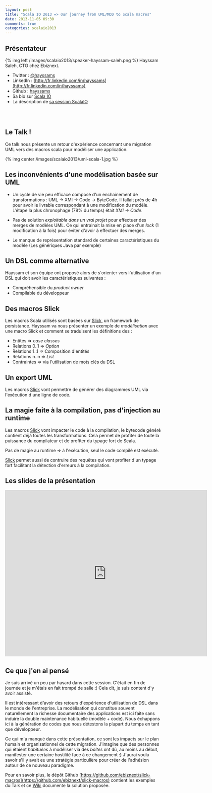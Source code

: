 ```yaml
---
layout: post
title: "Scala IO 2013 => Our journey from UML/MDD to Scala macros"
date: 2013-11-05 09:30
comments: true
categories: scalaio2013
---
```


## Présentateur
{% img left /images/scalaio2013/speaker-hayssam-saleh.png %}
Hayssam Saleh, CTO chez Ebiznext.

* Twitter : [@hayssams](https://twitter.com/hayssams)
* LinkedIn : [http://fr.linkedin.com/in/hayssams](http://fr.linkedin.com/in/hayssams)
* Github : [hayssams](https://github.com/hayssams)
* Sa bio sur [Scala IO](http://scala.io/speakers/hayssam-saleh.html)
* La description de [sa session ScalaIO](http://scala.io/events/our-journey-from-umlmdd-to-scala-macros.html)

<br><br>
## Le Talk !
Ce talk nous présente un retour d'expérience concernant une migration UML vers des macros scala pour modéliser une application.

{% img center /images/scalaio2013/uml-scala-1.jpg %}

## Les inconvénients d'une modélisation basée sur UML

* Un cycle de vie peu efficace composé d'un enchainement de transformations : UML -> XMI -> Code -> ByteCode. Il fallait près de 4h pour avoir le livrable correspondant à une modification du modèle. L'étape la plus chronophage (78% du temps) était _XMI -> Code_.

* Pas de solution _exploitable dans un vrai projet_ pour effectuer des merges de modèles UML. Ce qui entrainait la mise en place d'un _lock_ (1 modification à la fois) pour éviter d'avoir à effectuer des merges.

* Le manque de représentation standard de certaines caractéristiques du modèle (Les génériques Java par exemple)

## Un DSL comme alternative
Hayssam et son équipe ont proposé alors de s'orienter vers l'utilisation d'un DSL qui doit avoir les caractéristiques suivantes :

* Compréhensible du _product owner_
* Compilable du développeur

## Des macros Slick
Les macros Scala utilisés sont basées sur [Slick](http://slick.typesafe.com/), un framework de persistance. Hayssam va nous présenter un exemple de _modélisation_ avec une macro Slick et comment se traduisent les définitions des :

* Entités => _case classes_
* Relations 0..1 => _Option_
* Relations 1..1 => Composition d'entités
* Relations n..n => _List_
* Contraintes => via l'utilisation de mots clés du DSL


## Un export UML
Les macros [Slick](http://slick.typesafe.com/) vont permettre de générer des diagrammes UML via l'exécution d'une ligne de code.

## La magie faite à la compilation, pas d'injection au runtime
Les macros [Slick](http://slick.typesafe.com/) vont impacter le code à la compilation, le bytecode généré contient déjà toutes les transformations. Cela permet de profiter de toute la puissance du compilateur et de profiter du typage fort de Scala.

Pas de magie au runtime => à l'exécution, seul le code compilé est exécuté.

[Slick](http://slick.typesafe.com/) permet aussi de contruire des requêtes qui vont profiter d'un typage fort facilitant la détection d'erreurs à la compilation. 

## Les slides de la présentation

<iframe src="http://www.slideshare.net/slideshow/embed_code/27545078" width="650" height="534" frameborder="0" marginwidth="0" marginheight="0" scrolling="no" style="border:1px solid #CCC;border-width:1px 1px 0;margin-bottom:5px" allowfullscreen> </iframe>

## Ce que j'en ai pensé
Je suis arrivé un peu par hasard dans cette session. C'était en fin de journée et je m'étais en fait trompé de salle :) Cela dit, je suis content d'y avoir assisté.

Il est intéressant d'avoir des retours d'expérience d'utilisation de DSL dans le monde de l'entreprise. La modélisation qui constitue souvent naturellement la richesse documentaire des applications est ici faite sans induire la double maintenance habituelle (modèle + code). Nous échappons ici à la génération de codes que nous détestons la plupart du temps en tant que développeur.

Ce qui m'a manqué dans cette présentation, ce sont les impacts sur le plan humain et organisationnel de cette migration. J'imagine que des personnes qui étaient _habituées_ à modéliser via des _boites_ ont dû, au moins au début, manifester une certaine hostilité face à ce changement :) J'aurai voulu savoir s'il y avait eu une stratégie particulière pour créer de l'adhésion autour de ce nouveau paradigme.

Pour en savoir plus, le dépôt Github [https://github.com/ebiznext/slick-macros](https://github.com/ebiznext/slick-macros) contient les exemples du Talk et ce [Wiki](https://github.com/ebiznext/slick-macros/wiki) documente la solution proposée.
